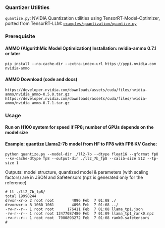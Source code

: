 ### Quantizer Utilities
`quantize.py`: NVIDIA Quantization utilities using TensorRT-Model-Optimizer, ported
from TensorRT-LLM: [`examples/quantization/quantize.py`](https://github.com/NVIDIA/TensorRT-LLM/blob/main/examples/quantization/quantize.py)

### Prerequisite

#### AMMO (AlgorithMic Model Optimization) Installation: nvidia-ammo 0.7.1 or later
`pip install --no-cache-dir --extra-index-url https://pypi.nvidia.com nvidia-ammo` 

#### AMMO Download (code and docs)
`https://developer.nvidia.com/downloads/assets/cuda/files/nvidia-ammo/nvidia_ammo-0.5.0.tar.gz`
`https://developer.nvidia.com/downloads/assets/cuda/files/nvidia-ammo/nvidia_ammo-0.7.1.tar.gz`

### Usage

#### Run on H100 system for speed if FP8; number of GPUs depends on the model size

#### Example: quantize Llama2-7b model from HF to FP8 with FP8 KV Cache:
`python quantize.py --model-dir ./ll2-7b --dtype float16 --qformat fp8 --kv-cache-dtype fp8 --output-dir ./ll2_7b_fp8 --calib-size 512 --tp-size 1`

Outputs: model structure, quantized model & parameters (with scaling factors) are in JSON and Safetensors (npz is generated only for the reference)
```
# ll ./ll2_7b_fp8/
total 19998244
drwxr-xr-x 2 root root        4096 Feb  7 01:08 ./
drwxrwxr-x 8 1060 1061        4096 Feb  7 01:08 ../
-rw-r--r-- 1 root root      176411 Feb  7 01:08 llama_tp1.json
-rw-r--r-- 1 root root 13477087480 Feb  7 01:09 llama_tp1_rank0.npz
-rw-r--r-- 1 root root  7000893272 Feb  7 01:08 rank0.safetensors
#
```


